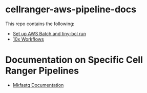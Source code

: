 # cellranger-aws-pipeline-docs
This repo contains the following:

* [Set up AWS Batch and tiny-bcl run](https://github.com/ismms-himc/cellranger-aws-pipeline-rebuild/blob/master/Set_up_AWS_Batch_and_tiny-bcl_run.md)
* [10x Workflows](https://github.com/ismms-himc/cellranger-aws-pipeline-docs/blob/master/10x_Workflows.md)



# Documentation on Specific Cell Ranger Pipelines
* [Mkfastq Documentation](https://github.com/ismms-himc/cellranger-aws-pipeline-rebuild/blob/master/running_mkfastq_notes.md)
